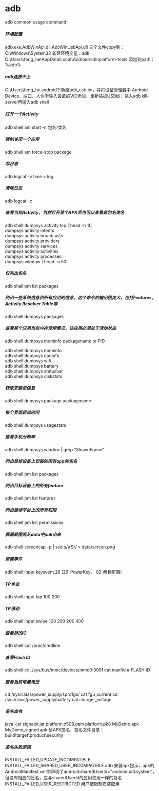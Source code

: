 # adb
adb common usage command

##### 环境配置
adb.exe,AdbWinApi.dll,AdbWinUsbApi.dll
三个文件copy到：C:\Windows\System32
新建环境变量：adb    C:\Users\feng_he\AppData\Local\Android\sdk\platform-tools
添加到path：%adb%

##### adb连接不上
C:\Users\feng_he\.android下新建adb_usb.ini，并将设备管理器中 Android Device、端口、人体学输入设备的VID添加，重新插拔USB线，输入adb kill-server再输入adb shell

##### 打开一个Activity
adb shell am start -n 包名/类名

##### 强制关闭一个应用
adb shell am force-stop package

##### 写日志
adb logcat -v time > log

##### 清除日志 
adb logcat -c

##### 查看当前Activity，当然打开某个APK后也可以查看其包名类名
adb shell dumpsys activity top | head -n 10  
dumpsys activity intents  
dumpsys activity broadcasts  
dumpsys activity providers  
dumpsys activity services  
dumpsys activity activities  
dumpsys activity processes  
dumpsys window  | head -n 50  

##### 仅列出包名
adb shell pm list packages

##### 列出一些系统信息和所有应用的信息。这个命令的输出很庞大，包括Features，Activity Resolver Table等
adb shell dumpsys packages

##### 查看某个应用当前内存使用情况，该应用必须处于活动状态
adb shell dumpsys meminfo packagename or PID  

adb shell dumpsys meminfo  
adb shell dumpsys cpuinfo  
adb shell dumpsys wifi  
adb shell dumpsys battery  
adb shell dumpsys statusbar  
adb shell dumpsys diskstats   

##### 获取安装包信息
adb shell dumpsys package packagename  

##### 每个界面启动时间
adb shell dumpsys usagestats  

##### 查看手机分辨率
adb shell dumpsys window | grep "ShownFrame"

##### 列出目标设备上安装的所有app的包名
adb shell pm list packages

##### 列出目标设备上的所有feature
adb shell pm list features

##### 列出目标平台上的所有权限
adb shell pm list permissions

##### 屏幕截图再从data中pull出来
adb shell
screencap -p | sed s/\r$// > data/screen.png

##### 按键事件
adb shell input keyevent 26      (26-PowerKey， 82-解锁屏幕)  

#####  TP单击
adb shell input tap 100 200
##### TP滑动
adb shell input swipe 100 200 200 400

##### 查看屏的IC
adb shell 	cat /proc/cmdline

##### 查看Flash ID
adb shell  	cd ./sys/bus/mmc/devices/mmc0:0001
cat manfid	# FLASH ID

##### 查看当前电量电压
cd /sys/class/power_supply/sprdfgu/   cat fgu_current
cd /sys/class/power_supply/battery     cat charger_voltage

##### 签名命令
java -jar signapk.jar platform.x509.pem platform.pk8 MyDemo.apk MyDemo_signed.apk
给APK签名，签名文件目录：build\target\product\security

##### 签名失败原因
INSTALL_FAILED_UPDATE_INCOMPATIBLE  INSTALL_FAILED_SHARED_USER_INCOMPATIBLE
adb 安装apk提示，apk的AndroidManifest.xml中声明了android:sharedUserId="android.uid.system"，但没有相应的签名，应与sharedUserId的应用使用一样的签名
INSTALL_FAILED_USER_RESTRICTED
用户被限制安装应用
